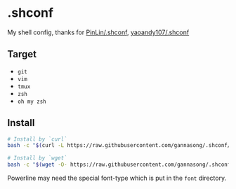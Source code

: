 # .shconf
My shell config, thanks for [PinLin/.shconf](https://github.com/PinLin/.shconf), [yaoandy107/.shconf](https://github.com/yaoandy107/.shconf)

## Target
+ `git`
+ `vim`
+ `tmux`
+ `zsh`
+ `oh my zsh`

## Install

```sh
# Install by `curl`
bash -c "$(curl -L https://raw.githubusercontent.com/gannasong/.shconf/master/install.sh)"

# Install by `wget`
bash -c "$(wget -O- https://raw.githubusercontent.com/gannasong/.shconf/master/install.sh)"
```

Powerline may need the special font-type which is put in the `font` directory.
